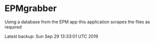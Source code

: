 # EPMgrabber
Using a database from the EPM app this application scrapes the files as required


Latest backup: Sun Sep 29 13:33:01 UTC 2019
